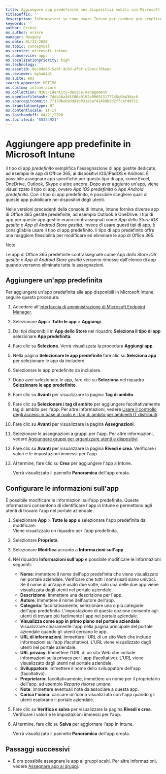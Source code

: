 ```yaml
---
title: Aggiungere app predefinite nei dispositivi mobili con Microsoft Intune
titleSuffix: ''
description: Informazioni su come usare Intune per rendere più semplice l'installazione di app predefinite nei dispositivi mobili.
keywords: ''
author: Erikre
ms.author: erikre
manager: dougeby
ms.date: 01/22/2020
ms.topic: conceptual
ms.service: microsoft-intune
ms.subservice: apps
ms.localizationpriority: high
ms.technology: ''
ms.assetid: 0ec8de66-5a0f-4c8d-afbf-c2becc7d6eec
ms.reviewer: mghadial
ms.suite: ems
search.appverid: MET150
ms.custom: intune-azure
ms.collection: M365-identity-device-management
ms.openlocfilehash: 74db26a3d5f80a0192e996913177745c0b438ac6
ms.sourcegitcommit: 7f17d6eb9dd41b031a6af4148863d2ffc4f49551
ms.translationtype: HT
ms.contentlocale: it-IT
ms.lasthandoff: 04/21/2020
ms.locfileid: "80324921"
---
```

# <a name="add-built-in-apps-to-microsoft-intune"></a>Aggiungere app predefinite in Microsoft Intune

Il tipo di app *predefinito* semplifica l'assegnazione di app gestite dedicate, ad esempio le app di Office 365, ai dispositivi iOS/iPadOS e Android. È possibile assegnare app specifiche per questo tipo di app, come Excel, OneDrive, Outlook, Skype e altre ancora. Dopo aver aggiunto un'app, viene visualizzato il tipo di app, ovvero *App iOS predefinita* o *App Android predefinita*. Con il tipo di app predefinito, è possibile scegliere quali di queste app pubblicare nei dispositivi degli utenti.

Nelle versioni precedenti della console di Intune, Intune forniva diverse app di Office 365 gestite predefinite, ad esempio Outlook e OneDrive. I tipi di app per queste app gestite erano contrassegnati come *App dello Store iOS gestita* o *App di Android Store gestita*. Invece di usare questi tipi di app, è consigliabile usare il tipo di app predefinito. Il tipo di app predefinito offre una maggiore flessibilità per modificare ed eliminare le app di Office 365.

>[!NOTE]
>Le app di Office 365 predefinite contrassegnate come *App dello Store iOS gestita* e *App di Android Store gestita* verranno rimosse dall'elenco di app quando verranno eliminate tutte le assegnazioni.

## <a name="add-a-built-in-app"></a>Aggiungere un'app predefinita

Per aggiungere un'app predefinita alle app disponibili in Microsoft Intune, seguire questa procedura:
1. Accedere all'[interfaccia di amministrazione di Microsoft Endpoint Manager](https://go.microsoft.com/fwlink/?linkid=2109431).
2. Selezionare **App** > **Tutte le app** > **Aggiungi**.
3. Dai tipi disponibili in **App dello Store** nel riquadro **Seleziona il tipo di app** selezionare **App predefinita**.
4. Fare clic su **Seleziona**. Verrà visualizzata la procedura **Aggiungi app**.
5. Nella pagina **Selezionare le app predefinite** fare clic su **Seleziona app** per selezionare le app da includere.
6. Selezionare le app predefinite da includere. 
7. Dopo aver selezionato le app, fare clic su **Seleziona** nel riquadro **Selezionare le app predefinite**.
8. Fare clic su **Avanti** per visualizzare la pagina **Tag di ambito**.
9. Fare clic su **Selezionare i tag di ambito** per aggiungere facoltativamente tag di ambito per l'app. Per altre informazioni, vedere [Usare il controllo degli accessi in base al ruolo e i tag di ambito per ambienti IT distribuiti](../fundamentals/scope-tags.md).
10. Fare clic su **Avanti** per visualizzare la pagina **Assegnazioni**.
11. Selezionare le assegnazioni a gruppi per l'app. Per altre informazioni, vedere [Aggiungere gruppi per organizzare utenti e dispositivi](../fundamentals/groups-add.md). 
12. Fare clic su **Avanti** per visualizzare la pagina **Rivedi e crea**. Verificare i valori e le impostazioni immessi per l'app.
13. Al termine, fare clic su **Crea** per aggiungere l'app a Intune.

    Verrà visualizzato il pannello **Panoramica** dell'app creata.

## <a name="configure-app-information"></a>Configurare le informazioni sull'app

È possibile modificare le informazioni sull'app predefinita. Queste informazioni consentono di identificare l'app in Intune e permettono agli utenti di trovare l'app nel portale aziendale.
1. Selezionare **App** > **Tutte le app** e selezionare l'app predefinita da modificare.  
   Viene visualizzato un riquadro per l'app predefinita.
2. Selezionare **Proprietà**.
3. Selezionare **Modifica** accanto a **Informazioni sull'app**.
4. Nel riquadro **Informazioni sull'app** è possibile modificare le informazioni seguenti:
    - **Nome**: immettere il nome dell'app predefinita che viene visualizzato nel portale aziendale. Verificare che tutti i nomi usati siano univoci. Se il nome di un'app è usato due volte, solo una delle due app viene visualizzata dagli utenti nel portale aziendale.
    - **Descrizione**: Immettere una descrizione per l'app. 
    - **Autore**: Immettere il nome dell'autore dell'app.
    - **Categoria**: facoltativamente, selezionare una o più categorie dell'app predefinita. L'impostazione di questa opzione consente agli utenti di trovare più facilmente l'app nel portale aziendale.
    - **Visualizza come app in primo piano nel portale aziendale**: Visualizzare chiaramente l'app nella pagina principale del portale aziendale quando gli utenti cercano le app.
    - **URL di informazioni**: Immettere l'URL di un sito Web che include informazioni sull'app (facoltativo). L'URL viene visualizzato dagli utenti nel portale aziendale.
    - **URL privacy**: Immettere l'URL di un sito Web che include informazioni sulla privacy per l'app (facoltativo). L'URL viene visualizzato dagli utenti nel portale aziendale.
    - **Sviluppatore**: immettere il nome dello sviluppatore dell'app (facoltativo).
    - **Proprietario**: facoltativamente, immettere un nome per il proprietario dell'app, ad esempio *Reparto risorse umane*.
    - **Note**: immettere eventuali note da associare a questa app.
    - **Carica l'icona**: caricare un'icona visualizzata con l'app quando gli utenti esplorano il portale aziendale.
5. Fare clic su **Verifica e salva** per visualizzare la pagina **Rivedi e crea**. Verificare i valori e le impostazioni immessi per l'app.
13. Al termine, fare clic su **Salva** per aggiornare l'app in Intune.

    Verrà visualizzato il pannello **Panoramica** dell'app creata.

## <a name="next-steps"></a>Passaggi successivi

- È ora possibile assegnare le app ai gruppi scelti. Per altre informazioni, vedere [Assegnare app ai gruppi](apps-deploy.md).
